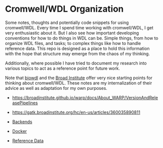 # Cromwell/WDL Organization
Some notes, thoughts and potentially code snippets for using cromwell/WDL. Every time I spend time working with cromwell/WDL, I get very enthusiastic about it. But I also see how important developing conventions for how to do things in WDL can be. Simple things, from how to organize WDL files, and tasks; to complex things like how to handle reference data. This repo is designed as a place to hold this information with the hope that structure may emerge from the chaos of my thinking.

Additionally, where possible I have tried to document my research into various topics to act as a reference point for future work.

Note that [biowdl](https://biowdl.github.io/) and the [Broad Institute](https://cloud.google.com/architecture/genomic-data-processing-reference-architecture) offer very nice starting points for thinking about cromwell/WDL. These notes are my internalization of their advice as well as adaptation for my own purposes.

- https://broadinstitute.github.io/warp/docs/About_WARP/VersionAndReleasePipelines
- https://gatk.broadinstitute.org/hc/en-us/articles/360035890811


- [Backends](backends.md)
- [Docker](docker.md)
- [Reference Data](reference_data.md)